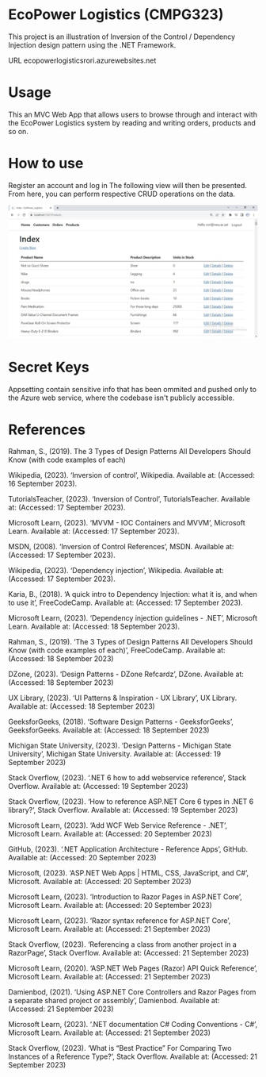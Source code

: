 # EcoPower Logistics (CMPG323)
This project is an illustration of Inversion of the Control / Dependency Injection design pattern using the .NET Framework.

URL ecopowerlogisticsrori.azurewebsites.net

# Usage
This an MVC Web App that allows users to browse through and interact with the EcoPower Logistics system by reading and writing orders, products and so on.

# How to use
Register an account and log in
The following view will then be presented.
From here, you can perform respective CRUD operations on the data.

<img width="780px" src="Capture.jpg" alt="screenshot" />

# Secret Keys
Appsetting contain sensitive info that has been ommited and pushed only to the Azure web service, where the codebase isn't publicly accessible.

# References
Rahman, S., (2019). The 3 Types of Design Patterns All Developers Should Know (with code examples of each)  

Wikipedia, (2023). ‘Inversion of control’, Wikipedia. Available at: (Accessed: 16 September 2023).  

TutorialsTeacher, (2023). ‘Inversion of Control’, TutorialsTeacher. Available at: (Accessed: 17 September 2023).  

Microsoft Learn, (2023). ‘MVVM - IOC Containers and MVVM’, Microsoft Learn. Available at: (Accessed: 17 September 2023).  

MSDN, (2008). ‘Inversion of Control References’, MSDN. Available at: (Accessed: 17 September 2023).  

Wikipedia, (2023). ‘Dependency injection’, Wikipedia. Available at: (Accessed: 17 September 2023).  

Karia, B., (2018). ‘A quick intro to Dependency Injection: what it is, and when to use it’, FreeCodeCamp. Available at: (Accessed: 17 September 2023).  

Microsoft Learn, (2023). ‘Dependency injection guidelines - .NET’, Microsoft Learn. Available at: (Accessed: 18 September 2023).  

Rahman, S., (2019). ‘The 3 Types of Design Patterns All Developers Should Know (with code examples of each)’, FreeCodeCamp. Available at: (Accessed: 18 September 2023)  

DZone, (2023). ‘Design Patterns - DZone Refcardz’, DZone. Available at: (Accessed: 18 September 2023)  

UX Library, (2023). ‘UI Patterns & Inspiration - UX Library’, UX Library. Available at: (Accessed: 18 September 2023)  

GeeksforGeeks, (2018). ‘Software Design Patterns - GeeksforGeeks’, GeeksforGeeks. Available at: (Accessed: 18 September 2023)  

Michigan State University, (2023). ‘Design Patterns - Michigan State University’, Michigan State University. Available at: (Accessed: 19 September 2023)  

Stack Overflow, (2023). ‘.NET 6 how to add webservice reference’, Stack Overflow. Available at: (Accessed: 19 September 2023)  

Stack Overflow, (2023). ‘How to reference ASP.NET Core 6 types in .NET 6 library?’, Stack Overflow. Available at: (Accessed: 19 September 2023)  

Microsoft Learn, (2023). ‘Add WCF Web Service Reference - .NET’, Microsoft Learn. Available at: (Accessed: 20 September 2023)  

GitHub, (2023). ‘.NET Application Architecture - Reference Apps’, GitHub. Available at: (Accessed: 20 September 2023)  

Microsoft, (2023). ‘ASP.NET Web Apps | HTML, CSS, JavaScript, and C#’, Microsoft. Available at: (Accessed: 20 September 2023)  

Microsoft Learn, (2023). ‘Introduction to Razor Pages in ASP.NET Core’, Microsoft Learn. Available at: (Accessed: 20 September 2023)  

Microsoft Learn, (2023). ‘Razor syntax reference for ASP.NET Core’, Microsoft Learn. Available at: (Accessed: 21 September 2023)  

Stack Overflow, (2023). ‘Referencing a class from another project in a RazorPage’, Stack Overflow. Available at: (Accessed: 21 September 2023)  

Microsoft Learn, (2020). ‘ASP.NET Web Pages (Razor) API Quick Reference’, Microsoft Learn. Available at: (Accessed: 21 September 2023)  

Damienbod, (2021). ‘Using ASP.NET Core Controllers and Razor Pages from a separate shared project or assembly’, Damienbod. Available at: (Accessed: 21 September 2023)  

Microsoft Learn, (2023). ‘.NET documentation C# Coding Conventions - C#’, Microsoft Learn. Available at: (Accessed: 21 September 2023)  

Stack Overflow, (2023). ‘What is “Best Practice” For Comparing Two Instances of a Reference Type?’, Stack Overflow. Available at: (Accessed: 21 September 2023)  
